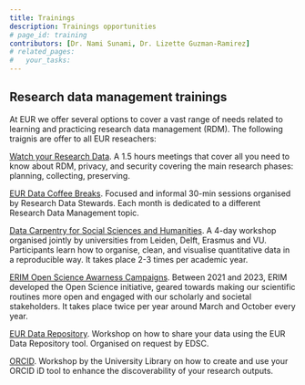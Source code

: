 ```yaml
---
title: Trainings
description: Trainings opportunities
# page_id: training
contributors: [Dr. Nami Sunami, Dr. Lizette Guzman-Ramirez]
# related_pages:
#   your_tasks:
---
```


## Research data management trainings 

At EUR we offer several options to cover a vast range of needs related to learning and practicing research data management (RDM). The following traignis are offer to all EUR reseachers: 

[Watch your Research Data](https://www.eur.nl/en/research/research-services/research-data-management/watch-your-research-data).
A 1.5 hours meetings that cover all you need to know about RDM, privacy, and security covering the main research phases: planning, collecting, preserving. 

[EUR Data Coffee Breaks](https://eur-nl.github.io/data-coffee-breaks/).
Focused and informal 30-min sessions organised by Research Data Stewards. 
Each month is dedicated to a different Research Data Management topic.

[Data Carpentry for Social Sciences and Humanities](https://eur-nl.github.io/2022-02-21-lde-online/). 
A 4-day workshop organised jointly by universities from Leiden, Delft, Erasmus and VU. 
Participants learn how to organise, clean, and visualise quantitative data in a reproducible way. It takes place 2-3 times per academic year. 

[ERIM Open Science Awarness Campaigns](https://www.erim.eur.nl/research-integrity/open-science-initiative/).
Between 2021 and 2023, ERIM developed the Open Science initiative, geared towards making our scientific routines more open and engaged with our scholarly and societal stakeholders.
It takes place twice per year around March and October every year. 

[EUR Data Repository](https://my.eur.nl/en/eur-employee/eur-data-repository).
Workshop on how to share your data using the EUR Data Repository tool. Organised on request by EDSC.

[ORCID](https://my.eur.nl/en/eur-employee/library-orcid-support).
Workshop by the University Library on how to create and use your ORCID iD tool to enhance the discoverability of your research outputs.

